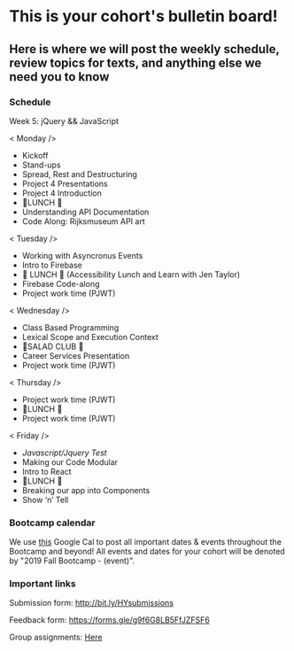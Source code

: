 # This is your cohort's bulletin board! 
## Here is where we will post the weekly schedule, review topics for texts, and anything else we need you to know

### Schedule
Week 5: jQuery && JavaScript

< Monday /> 
* Kickoff
* Stand-ups
* Spread, Rest and Destructuring
* Project 4 Presentations
* Project 4 Introduction
* 🍴LUNCH 🍴
* Understanding API Documentation
* Code Along: Rijksmuseum API art


< Tuesday /> 
* Working with Asyncronus Events
* Intro to Firebase
* 🍴 LUNCH 🍴 (Accessibility Lunch and Learn with Jen Taylor)
* Firebase Code-along
* Project work time (PJWT)


< Wednesday /> 
* Class Based Programming
* Lexical Scope and Execution Context
* 🥗SALAD CLUB 🥗
* Career Services Presentation
* Project work time (PJWT)


< Thursday /> 
* Project work time (PJWT)
* 🍴LUNCH 🍴 
* Project work time (PJWT)


< Friday />
* _Javascript/Jquery Test_
* Making our Code Modular
* Intro to React
* 🍴LUNCH 🍴
* Breaking our app into Components
* Show ‘n’ Tell


### Bootcamp calendar
We use [this](https://calendar.google.com/calendar/embed?src=hackeryou.com_ckj6930nr6kraakaisos09cccs%40group.calendar.google.com&ctz=America%2FToronto) Google Cal to post all important dates & events throughout the Bootcamp and beyond! All events and dates for your cohort will be denoted by "2019 Fall Bootcamp - (event)".

### Important links
Submission form: http://bit.ly/HYsubmissions

Feedback form: https://forms.gle/g9f6G8LB5FfJZFSF6

Group assignments: [Here](https://docs.google.com/spreadsheets/d/12P9pcvsRTf7Qek_FYETltPLghetwuyy5epxRaxqRns4/edit#gid=1112317742)

